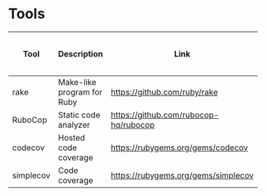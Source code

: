 # Tools

| Tool | Description | Link | Visual Studio Code plugins | Comments |
| --- | --- | --- | --- | --- |
| rake | Make-like program for Ruby | https://github.com/ruby/rake |
| RuboCop | Static code analyzer | https://github.com/rubocop-hq/rubocop | [ruby-rubocop](https://marketplace.visualstudio.com/items?itemName=misogi.ruby-rubocop) |
| codecov | Hosted code coverage | https://rubygems.org/gems/codecov |
| simplecov | Code coverage | https://rubygems.org/gems/simplecov |

